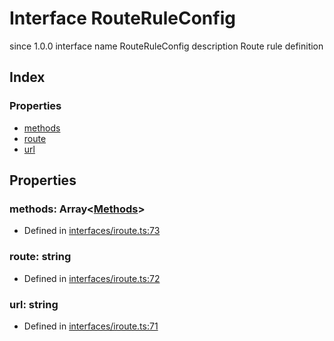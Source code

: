 # Interface RouteRuleConfig
 since 1.0.0 interface  name RouteRuleConfig
 description 
Route rule definition


## Index

### Properties
* [methods](_interfaces_iroute_.routeruleconfig.md#methods)
* [route](_interfaces_iroute_.routeruleconfig.md#route)
* [url](_interfaces_iroute_.routeruleconfig.md#url)

## Properties

### methods: Array<[Methods](../enums/_router_router_.methods.md)>

* Defined in [interfaces/iroute.ts:73](https://github.com/igorzg/typeix/blob/master/src/interfaces/iroute.ts#L73)


### route: string

* Defined in [interfaces/iroute.ts:72](https://github.com/igorzg/typeix/blob/master/src/interfaces/iroute.ts#L72)


### url: string

* Defined in [interfaces/iroute.ts:71](https://github.com/igorzg/typeix/blob/master/src/interfaces/iroute.ts#L71)


